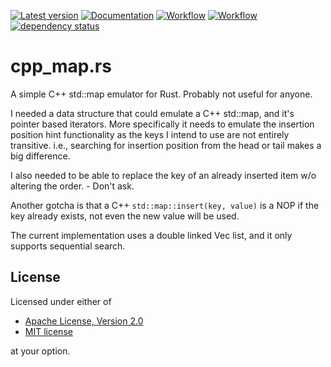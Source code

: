 [![Latest version](https://img.shields.io/crates/v/cpp_map.svg)](https://crates.io/crates/cpp_map)
[![Documentation](https://docs.rs/cpp_map/badge.svg)](https://docs.rs/cpp_map)
[![Workflow](https://github.com/eadf/cpp_map.rs/workflows/Rust/badge.svg)](https://github.com/eadf/cpp_map.rs/workflows/Rust/badge.svg)
[![Workflow](https://github.com/eadf/cpp_map.rs/workflows/Clippy/badge.svg)](https://github.com/eadf/cpp_map.rs/workflows/Clippy/badge.svg)
[![dependency status](https://deps.rs/crate/cpp_map/0.1.1/status.svg)](https://deps.rs/crate/cpp_map/0.1.1)


# cpp_map.rs
A simple C++ std::map emulator for Rust. Probably not useful for anyone. 

I needed a data structure that could emulate a C++ std::map, and it's pointer based iterators.
More specifically it needs to emulate the insertion position hint functionality as the keys I intend to 
use are not entirely transitive. i.e., searching for insertion position from the head or tail makes a big difference.

I also needed to be able to replace the key of an already inserted item w/o altering the order. - Don't ask. 

Another gotcha is that a C++ `std::map::insert(key, value)` is a NOP if the key already exists, not even the new value will be used.

The current implementation uses a double linked Vec list, and it only supports sequential search.

## License

Licensed under either of

* [Apache License, Version 2.0](http://www.apache.org/licenses/LICENSE-2.0)
* [MIT license](http://opensource.org/licenses/MIT)

at your option.
